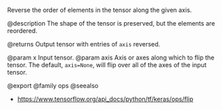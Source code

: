 Reverse the order of elements in the tensor along the given axis.

@description
The shape of the tensor is preserved, but the elements are reordered.

@returns
    Output tensor with entries of `axis` reversed.

@param x Input tensor.
@param axis Axis or axes along which to flip the tensor. The default,
    `axis=None`, will flip over all of the axes of the input tensor.

@export
@family ops
@seealso
+ <https://www.tensorflow.org/api_docs/python/tf/keras/ops/flip>
